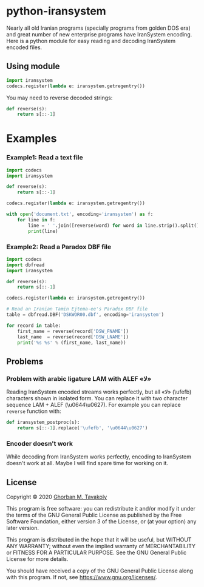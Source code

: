 # python-iransystem

Nearly all old Iranian programs (specially programs from golden DOS era) and great number of new enterprise programs have IranSystem encoding. Here is a python module for easy reading and decoding IranSystem encoded files.

## Using module

```python
import iransystem
codecs.register(lambda e: iransystem.getregentry())
```

You may need to reverse decoded strings:

```python
def reverse(s):
    return s[::-1]
```
# Examples

### Example1: Read a text file

```python
import codecs
import iransystem

def reverse(s):
    return s[::-1]

codecs.register(lambda e: iransystem.getregentry())

with open('document.txt', encoding='iransystem') as f:
    for line in f:
        line = ' '.join([reverse(word) for word in line.strip().split()])
        print(line)
```

### Example2: Read a Paradox DBF file

```python
import codecs
import dbfread
import iransystem

def reverse(s):
    return s[::-1]

codecs.register(lambda e: iransystem.getregentry())

# Read an Iranian Tamin Ejtema-ee's Paradox DBF file
table = dbfread.DBF('DSKWOR00.dbf', encoding='iransystem')

for record in table:
    first_name = reverse(record['DSW_FNAME'])
    last_name  = reverse(record['DSW_LNAME'])
    print('%s %s' % (first_name, last_name))
```

## Problems

### Problem with arabic ligature LAM with ALEF «ﻻ»
Reading IranSystem encoded streams works perfectly, but all «ﻻ» (\ufefb) characters shown in isolated form. You can replace it with two character sequence LAM + ALEF (\u0644\u0627). For example you can replace `reverse` function with:
```python
def iransystem_postproc(s):
    return s[::-1].replace('\ufefb', '\u0644\u0627')
```
### Encoder doesn't work
While decoding from IranSystem works perfectly, encoding to IranSystem doesn't work at all. Maybe I will find spare time for working on it.

## License

Copyright © 2020  [Ghorban M. Tavakoly](mailto:gmt3141@gmail.com)

This program is free software: you can redistribute it and/or modify it under the terms of the GNU General Public License as published by the Free Software Foundation, either version 3 of the License, or (at your option) any later version.

This program is distributed in the hope that it will be useful, but WITHOUT ANY WARRANTY; without even the implied warranty of MERCHANTABILITY or FITNESS FOR A PARTICULAR PURPOSE. See the GNU General Public License for more details.

You should have received a copy of the GNU General Public License along with this program.  If not, see <https://www.gnu.org/licenses/>.
